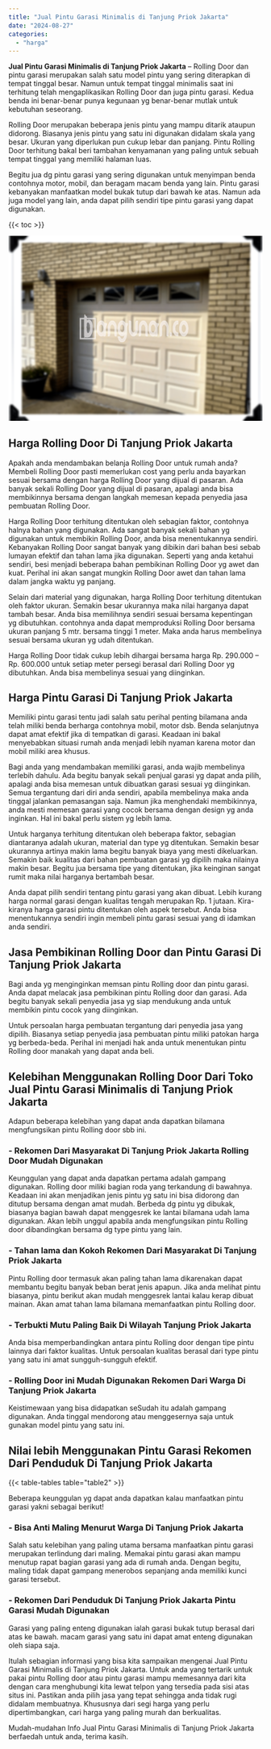 ```yaml
---
title: "Jual Pintu Garasi Minimalis di Tanjung Priok Jakarta"
date: "2024-08-27"
categories: 
  - "harga"
---
```


**Jual Pintu Garasi Minimalis di Tanjung Priok Jakarta** – Rolling Door dan pintu garasi merupakan salah satu model pintu yang sering diterapkan di tempat tinggal besar. Namun untuk tempat tinggal minimalis saat ini terhitung telah mengaplikasikan Rolling Door dan juga pintu garasi. Kedua benda ini benar-benar punya kegunaan yg benar-benar mutlak untuk kebutuhan seseorang.

Rolling Door merupakan beberapa jenis pintu yang mampu ditarik ataupun didorong. Biasanya jenis pintu yang satu ini digunakan didalam skala yang besar. Ukuran yang diperlukan pun cukup lebar dan panjang. Pintu Rolling Door terhitung bakal beri tambahan kenyamanan yang paling untuk sebuah tempat tinggal yang memiliki halaman luas.

Begitu jua dg pintu garasi yang sering digunakan untuk menyimpan benda contohnya motor, mobil, dan beragam macam benda yang lain. Pintu garasi kebanyakan manfaatkan model bukak tutup dari bawah ke atas. Namun ada juga model yang lain, anda dapat pilih sendiri tipe pintu garasi yang dapat digunakan.

{{< toc >}}

![Jual Pintu Garasi Minimalis di Tanjung Priok Jakarta](/images/pintu-garasi-67.png)

## Harga Rolling Door Di Tanjung Priok Jakarta

Apakah anda mendambakan belanja Rolling Door untuk rumah anda? Membeli Rolling Door pasti memerlukan cost yang perlu anda bayarkan sesuai bersama dengan harga Rolling Door yang dijual di pasaran. Ada banyak sekali Rolling Door yang dijual di pasaran, apalagi anda bisa membikinnya bersama dengan langkah memesan kepada penyedia jasa pembuatan Rolling Door.

Harga Rolling Door terhitung ditentukan oleh sebagian faktor, contohnya halnya bahan yang digunakan. Ada sangat banyak sekali bahan yg digunakan untuk membikin Rolling Door, anda bisa menentukannya sendiri. Kebanyakan Rolling Door sangat banyak yang dibikin dari bahan besi sebab lumayan efektif dan tahan lama jika digunakan. Seperti yang anda ketahui sendiri, besi menjadi beberapa bahan pembikinan Rolling Door yg awet dan kuat. Perihal ini akan sangat mungkin Rolling Door awet dan tahan lama dalam jangka waktu yg panjang.

Selain dari material yang digunakan, harga Rolling Door terhitung ditentukan oleh faktor ukuran. Semakin besar ukurannya maka nilai harganya dapat tambah besar. Anda bisa memilihnya sendiri sesuai bersama kepentingan yg dibutuhkan. contohnya anda dapat memproduksi Rolling Door bersama ukuran panjang 5 mtr. bersama tinggi 1 meter. Maka anda harus membelinya sesuai bersama ukuran yg udah ditentukan.

Harga Rolling Door tidak cukup lebih dihargai bersama harga Rp. 290.000 – Rp. 600.000 untuk setiap meter persegi berasal dari Rolling Door yg dibutuhkan. Anda bisa membelinya sesuai yang diinginkan.

## Harga Pintu Garasi Di Tanjung Priok Jakarta

Memiliki pintu garasi tentu jadi salah satu perihal penting bilamana anda telah miliki benda berharga contohnya mobil, motor dsb. Benda selanjutnya dapat amat efektif jika di tempatkan di garasi. Keadaan ini bakal menyebabkan situasi rumah anda menjadi lebih nyaman karena motor dan mobil miliki area khusus.

Bagi anda yang mendambakan memiliki garasi, anda wajib membelinya terlebih dahulu. Ada begitu banyak sekali penjual garasi yg dapat anda pilih, apalagi anda bisa memesan untuk dibuatkan garasi sesuai yg diinginkan. Semua tergantung dari diri anda sendiri, apabila membelinya maka anda tinggal jalankan pemasangan saja. Namun jika menghendaki membikinnya, anda mesti memesan garasi yang cocok bersama dengan design yg anda inginkan. Hal ini bakal perlu sistem yg lebih lama.

Untuk harganya terhitung ditentukan oleh beberapa faktor, sebagian diantaranya adalah ukuran, material dan type yg ditentukan. Semakin besar ukurannya artinya makin lama begitu banyak biaya yang mesti dikeluarkan. Semakin baik kualitas dari bahan pembuatan garasi yg dipilih maka nilainya makin besar. Begitu jua bersama tipe yang ditentukan, jika keinginan sangat rumit maka nilai harganya bertambah besar.

Anda dapat pilih sendiri tentang pintu garasi yang akan dibuat. Lebih kurang harga normal garasi dengan kualitas tengah merupakan Rp. 1 jutaan. Kira-kiranya harga garasi pintu ditentukan oleh aspek tersebut. Anda bisa menentukannya sendiri ingin membeli pintu garasi sesuai yang di idamkan anda sendiri.

## Jasa Pembikinan Rolling Door dan Pintu Garasi Di Tanjung Priok Jakarta

Bagi anda yg menginginkan memsan pintu Rolling door dan pintu garasi. Anda dapat melacak jasa pembikinan pintu Rolling door dan garasi. Ada begitu banyak sekali penyedia jasa yg siap mendukung anda untuk membikin pintu cocok yang diinginkan.

Untuk persoalan harga pembuatan tergantung dari penyedia jasa yang dipilih. Biasanya setiap penyedia jasa pembuatan pintu miliki patokan harga yg berbeda-beda. Perihal ini menjadi hak anda untuk menentukan pintu Rolling door manakah yang dapat anda beli.

## Kelebihan Menggunakan Rolling Door Dari Toko Jual Pintu Garasi Minimalis di Tanjung Priok Jakarta

Adapun beberapa kelebihan yang dapat anda dapatkan bilamana mengfungsikan pintu Rolling door sbb ini.

### \- Rekomen Dari Masyarakat Di Tanjung Priok Jakarta Rolling Door Mudah Digunakan

Keunggulan yang dapat anda dapatkan pertama adalah gampang digunakan. Rolling door miliki bagian roda yang terkandung di bawahnya. Keadaan ini akan menjadikan jenis pintu yg satu ini bisa didorong dan ditutup bersama dengan amat mudah. Berbeda dg pintu yg dibukak, biasanya bagian bawah dapat menggesrek ke lantai bilamana udah lama digunakan. Akan lebih unggul apabila anda mengfungsikan pintu Rolling door dibandingkan bersama dg type pintu yang lain.

### \- Tahan lama dan Kokoh Rekomen Dari Masyarakat Di Tanjung Priok Jakarta

Pintu Rolling door termasuk akan paling tahan lama dikarenakan dapat membantu begitu banyak beban berat jenis apapun. Jika anda melihat pintu biasanya, pintu berikut akan mudah menggesrek lantai kalau kerap dibuat mainan. Akan amat tahan lama bilamana memanfaatkan pintu Rolling door.

### \- Terbukti Mutu Paling Baik Di Wilayah Tanjung Priok Jakarta

Anda bisa memperbandingkan antara pintu Rolling door dengan tipe pintu lainnya dari faktor kualitas. Untuk persoalan kualitas berasal dari type pintu yang satu ini amat sungguh-sungguh efektif.

### \- Rolling Door ini Mudah Digunakan Rekomen Dari Warga Di Tanjung Priok Jakarta

Keistimewaan yang bisa didapatkan seSudah itu adalah gampang digunakan. Anda tinggal mendorong atau menggesernya saja untuk gunakan model pintu yang satu ini.

## Nilai lebih Menggunakan Pintu Garasi Rekomen Dari Penduduk Di Tanjung Priok Jakarta

{{< table-tables table="table2" >}}

Beberapa keunggulan yg dapat anda dapatkan kalau manfaatkan pintu garasi yakni sebagai berikut!

### \- Bisa Anti Maling Menurut Warga Di Tanjung Priok Jakarta

Salah satu kelebihan yang paling utama bersama manfaatkan pintu garasi merupakan terlindung dari maling. Memakai pintu garasi akan mampu menutup rapat bagian garasi yang ada di rumah anda. Dengan begitu, maling tidak dapat gampang menerobos sepanjang anda memiliki kunci garasi tersebut.

### \- Rekomen Dari Penduduk Di Tanjung Priok Jakarta Pintu Garasi Mudah Digunakan

Garasi yang paling enteng digunakan ialah garasi bukak tutup berasal dari atas ke bawah. macam garasi yang satu ini dapat amat enteng digunakan oleh siapa saja.

Itulah sebagian informasi yang bisa kita sampaikan mengenai Jual Pintu Garasi Minimalis di Tanjung Priok Jakarta. Untuk anda yang tertarik untuk pakai pintu Rolling door atau pintu garasi mampu memesannya dari kita dengan cara menghubungi kita lewat telpon yang tersedia pada sisi atas situs ini. Pastikan anda pilih jasa yang tepat sehingga anda tidak rugi didalam membuatnya. Khususnya dari segi harga yang perlu dipertimbangkan, cari harga yang paling murah dan berkualitas.

Mudah-mudahan Info Jual Pintu Garasi Minimalis di Tanjung Priok Jakarta berfaedah untuk anda, terima kasih.
